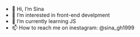 - 👋 Hi, I’m Sina
- 👀 I’m interested in front-end develpment
- 🌱 I’m currently learning JS
- 📫 How to reach me on inestagram: @sina_gh1999

